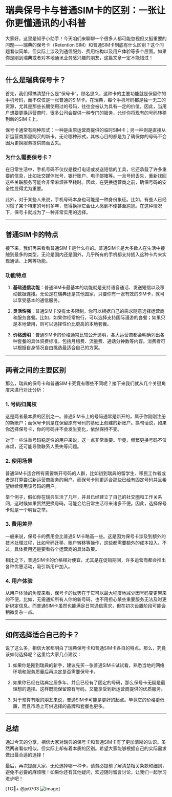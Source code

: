 # 瑞典保号卡与普通SIM卡的区别：一张让你更懂通讯的小科普

大家好，这里是知乎小助手！今天咱们来聊聊一个很多人都可能忽视但又挺重要的问题——瑞典的保号卡（Retention SIM）和普通SIM卡到底有什么区别？这个问题看似简单，但实际上涉及到通信服务、费用结构以及用户体验等多个层面。如果你是刚到瑞典或者对本地通讯业务感兴趣的朋友，这篇文章一定不能错过！

---

## 什么是瑞典保号卡？

首先，我们得搞清楚什么是“保号卡”。顾名思义，这种卡的主要功能就是保留你的手机号码，而不仅仅是一张普通的SIM卡。在瑞典，每个手机号码都是独一无二的资源，尤其是那些长期使用过的号码，往往会被认为具有一定的价值。因此，当用户想要更换运营商时，很多公司会提供一种专门的服务，允许你将现有的号码转移到新的SIM卡上。

保号卡通常有两种形式：一种是由原运营商提供的临时SIM卡；另一种则是直接从新运营商那里购买的新卡。无论哪种形式，其核心目的都是为了确保你的号码不会因为更换服务提供商而丢失。

### 为什么需要保号卡？

在日常生活中，手机号码不仅仅是拨打电话或发送短信的工具，它还承载了许多重要的信息，比如社交媒体账号、银行账户、电子邮箱等。一旦号码丢失，重新找回这些关联服务可能会非常麻烦甚至耗时。因此，在更换运营商之前，确保号码的安全性显得尤为重要。

此外，对于某些人来说，手机号码本身也可能是一种身份象征。比如，有些人已经习惯了某个特定的号码多年，觉得换掉它会让人感到不便甚至尴尬。在这种情况下，保号卡就成为了一种非常实用的选择。

---

## 普通SIM卡的特点

接下来，我们再来看看普通SIM卡是什么样的。普通SIM卡是大多数人在生活中接触到最多的类型，无论是国内还是国外，几乎所有的手机都支持插入这种卡片来实现通话、上网等功能。

### 功能特点

1. **基础通信功能**：普通SIM卡最基本的功能就是支持语音通话、发送短信以及移动数据连接。无论是在瑞典还是其他国家，只要你有一张有效的SIM卡，就可以享受基本的通信服务。
   
2. **灵活性强**：普通SIM卡没有太多限制，你可以根据自己的需求随意选择运营商和服务套餐。比如，如果你经常旅行，可以选择支持国际漫游的套餐；如果只是本地使用，则可以选择性价比更高的本地套餐。

3. **价格透明**：普通SIM卡的价格通常比较公开透明，各大运营商都会明确列出各种套餐的具体资费标准，包括月租费、流量费、通话分钟数等内容。消费者可以根据自身情况自由挑选最适合自己的方案。

---

## 两者之间的主要区别

那么，瑞典的保号卡和普通SIM卡究竟有哪些不同呢？接下来我们就从几个关键角度来进行对比分析：

### 1. 号码归属权

这是两者最本质的区别之一。普通SIM卡上的号码通常是新开的，属于你刚刚注册的新账户；而保号卡则是在保留原有号码的基础上创建的新账户。换句话说，如果你选择保号卡，你的号码并不会发生变化，依然保持不变。

对于一些注重号码稳定性的用户来说，这一点非常重要。毕竟，频繁更换号码不仅麻烦，还可能导致联系人丢失等问题。

### 2. 使用场景

普通SIM卡适合所有需要新开号码的人群，比如初到瑞典的留学生、移民工作者或者是打算尝试新运营商服务的用户。而保号卡则更适合那些已经有固定号码并且希望继续使用该号码的用户。

举个例子，假如你在瑞典生活了几年，并且已经建立了自己的社交圈和工作关系网，这时候如果贸然更换号码，可能会给日常生活带来诸多不便。因此，选择保号卡就是一个明智之举。

### 3. 费用差异

一般来说，保号卡的费用会比普通SIM卡略高一些。这是因为保号卡涉及到额外的技术处理过程，比如号码迁移、账户转移等操作，这些都需要额外的成本投入。不过，具体费用还是要看各个运营商的具体政策。

相比之下，普通SIM卡的价格相对便宜，尤其是在促销期间，许多运营商都会推出各种优惠活动，吸引新用户加入。

### 4. 用户体验

从用户体验的角度来看，保号卡的优势在于它可以最大程度地减少因号码变更带来的不便。比如，无需通知所有人你的新号码，也不用担心某些重要服务无法及时更新绑定信息。而普通SIM卡虽然也能满足日常通信需求，但在初次设置阶段可能会稍微复杂一点。

---

## 如何选择适合自己的卡？

说了这么多，相信大家都明白了瑞典保号卡和普通SIM卡各自的特点。那么，究竟该如何选择呢？这里给大家几点建议：

1. 如果你是刚到瑞典的新手，建议先买一张普通SIM卡试试看，熟悉当地的网络环境和服务质量后再决定是否需要保号卡。

2. 如果你已经在瑞典定居多年，并且已经有了固定的号码，那么保号卡无疑是最理想的选择。这样既能保留原有号码，又能享受到新运营商提供的优质服务。

3. 对于预算有限的朋友来说，普通SIM卡可能是更好的起点。毕竟它的价格更低廉，而且市场上可供选择的品牌和套餐也更多。

---

## 总结

通过今天的分享，相信大家对瑞典的保号卡和普通SIM卡有了更加清晰的认识。虽然两者看似相似，但实际上却有着本质的区别。希望大家能够根据自己的实际需求做出最合适的选择！

最后，再次提醒大家，无论选择哪一种卡，请务必提前了解清楚相关条款和细则，避免不必要的麻烦哦！如果你还有其他疑问，欢迎随时留言讨论，让我们一起学习进步吧！

[TG💪+ @jx0703 ![Image](https://github.com/user-attachments/assets/dbca1d08-cadb-493c-b0ec-ad6f7a83f270)]